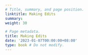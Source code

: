 ```yaml
---
# Title, summary, and page position.
linktitle: Making Edits
summary: 
weight: 30

# Page metadata.
title: Making Edits
date: '2023-01-07T00:00:00+08:00'
type: book # Do not modify.
---
```


